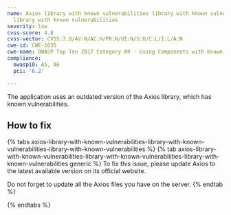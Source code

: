 ```yaml
---
name: Axios library with known vulnerabilities library with known vulnerabilities
  library with known vulnerabilities
severity: low
cvss-score: 4.8
cvss-vector: CVSS:3.0/AV:N/AC:H/PR:N/UI:N/S:U/C:L/I:L/A:N
cwe-id: CWE-1035
cwe-name: OWASP Top Ten 2017 Category A9 - Using Components with Known Vulnerabilities
compliance:
  owasp10: A5, A6
  pci: '6.2'

---            
```


The application uses an outdated version of the Axios library, which has known vulnerabilities.

## How to fix

{% tabs axios-library-with-known-vulnerabilities-library-with-known-vulnerabilities-library-with-known-vulnerabilities %}
{% tab axios-library-with-known-vulnerabilities-library-with-known-vulnerabilities-library-with-known-vulnerabilities generic %}
To fix this issue, please update Axios to the latest available version on its official website.

Do not forget to update all the Axios files you have on the server.
{% endtab %}

{% endtabs %}
